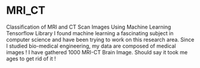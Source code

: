 # MRI_CT
Classification of MRI and CT Scan Images Using Machine Learning Tensorflow Library 
I found machine learning a fascinating subject in computer science and have been trying to work on this research area. Since I studied bio-medical engineering, my data are composed of medical images ! I have gathered 1000 MRI-CT Brain Image. Should say it took me ages to get rid of it ! 

